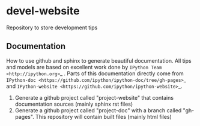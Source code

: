 devel-website
=============

Repository to store development tips

Documentation
-------------

How to use github and sphinx to generate beautiful documentation.
All tips and models are based on excellent work done by `IPython Team <http://ipython.org>`_ .
Parts of this documentation directly come from `IPython-doc <https://github.com/ipython/ipython-doc/tree/gh-pages>`_ and `IPython-website <https://github.com/ipython/ipython-website>`_.

1. Generate a github project called "project-website" that contains documentation sources (mainly sphinx rst files)
2. Generate a github project called "project-doc" with a branch called "gh-pages". This repository will contain built files (mainly html files)
